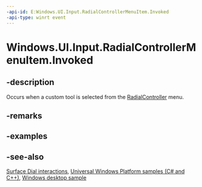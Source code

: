 ```yaml
---
-api-id: E:Windows.UI.Input.RadialControllerMenuItem.Invoked
-api-type: winrt event
---
```


<!-- Event syntax
public event Windows.Foundation.TypedEventHandler Invoked<Windows.UI.Input.RadialControllerMenuItem,  object>
-->

# Windows.UI.Input.RadialControllerMenuItem.Invoked

## -description
Occurs when a custom tool is selected from the [RadialController](radialcontroller.md) menu.

## -remarks

## -examples

## -see-also
[Surface Dial interactions](/windows/uwp/input-and-devices/windows-wheel-interactions), [Universal Windows Platform samples (C# and C++)](https://go.microsoft.com/fwlink/?linkid=832713), [Windows desktop sample](https://aka.ms/radialcontrollerclassicsample)